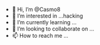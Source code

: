 - 👋 Hi, I’m @Casmo8
- 👀 I’m interested in ...hacking
- 🌱 I’m currently learning ...
- 💞️ I’m looking to collaborate on ...
- 📫 How to reach me ...

<!---
Casmo8/Casmo8 is a ✨ special ✨ repository because its `README.md` (this file) appears on your GitHub profile.
You can click the Preview link to take a look at your changes.
--->
